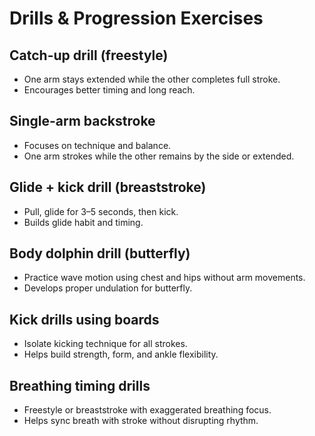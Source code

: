 # Drills & Progression Exercises

## Catch-up drill (freestyle)

* One arm stays extended while the other completes full stroke.
* Encourages better timing and long reach.

## Single-arm backstroke

* Focuses on technique and balance.
* One arm strokes while the other remains by the side or extended.

## Glide + kick drill (breaststroke)

* Pull, glide for 3–5 seconds, then kick.
* Builds glide habit and timing.

## Body dolphin drill (butterfly)

* Practice wave motion using chest and hips without arm movements.
* Develops proper undulation for butterfly.

## Kick drills using boards

* Isolate kicking technique for all strokes.
* Helps build strength, form, and ankle flexibility.

## Breathing timing drills

* Freestyle or breaststroke with exaggerated breathing focus.
* Helps sync breath with stroke without disrupting rhythm.